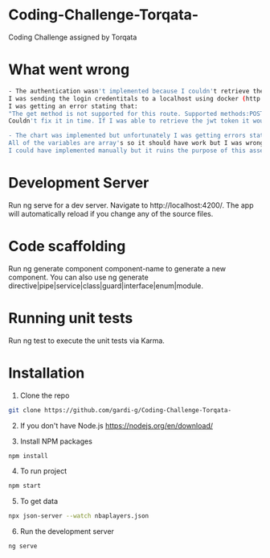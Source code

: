 # Coding-Challenge-Torqata-
Coding Challenge assigned by Torqata
# What went wrong
 ```sh
- The authentication wasn't implemented because I couldn't retrieve the jwt token. 
I was sending the login credentitals to a localhost using docker (http://localhost:8000/api/register).
I was getting an error stating that: 
"The get method is not supported for this route. Supported methods:POST."
Couldn't fix it in time. If I was able to retrieve the jwt token it would have been easy from that point.

- The chart was implemented but unfortunately I was getting errors stating that "result.series is not iterable". 
All of the variables are array's so it should have work but I was wrong, couldn't find the error. 
I could have implemented manually but it ruins the purpose of this assesment.
 ```

# Development Server
Run ng serve for a dev server. Navigate to http://localhost:4200/. The app will automatically reload if you change any of the source files.
# Code scaffolding
Run ng generate component component-name to generate a new component. You can also use ng generate directive|pipe|service|class|guard|interface|enum|module.
# Running unit tests
Run ng test to execute the unit tests via Karma.
# Installation 
  1. Clone the repo 
   ```sh
   git clone https://github.com/gardi-g/Coding-Challenge-Torqata-
   ```
  2. If you don't have Node.js https://nodejs.org/en/download/
 
  3. Install NPM packages
   ```sh
   npm install
   ```
   4. To run project
   ```sh
   npm start
   ```
   5. To get data
   ```sh
   npx json-server --watch nbaplayers.json
   ```
   6. Run the development server
   ```sh
   ng serve
   ```
